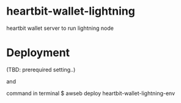 # heartbit-wallet-lightning
heartbit wallet server to run lightning node

# Deployment

(TBD: prerequired setting..)

and

command in terminal
$ awseb deploy heartbit-wallet-lightning-env